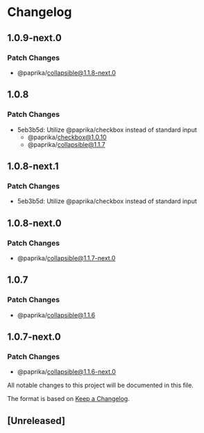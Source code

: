 # Changelog

## 1.0.9-next.0

### Patch Changes

- @paprika/collapsible@1.1.8-next.0

## 1.0.8

### Patch Changes

- 5eb3b5d: Utilize @paprika/checkbox instead of standard input
  - @paprika/checkbox@1.0.10
  - @paprika/collapsible@1.1.7

## 1.0.8-next.1

### Patch Changes

- 5eb3b5d: Utilize @paprika/checkbox instead of standard input

## 1.0.8-next.0

### Patch Changes

- @paprika/collapsible@1.1.7-next.0

## 1.0.7

### Patch Changes

- @paprika/collapsible@1.1.6

## 1.0.7-next.0

### Patch Changes

- @paprika/collapsible@1.1.6-next.0

All notable changes to this project will be documented in this file.

The format is based on [Keep a Changelog](https://keepachangelog.com/en/1.0.0/).

## [Unreleased]
